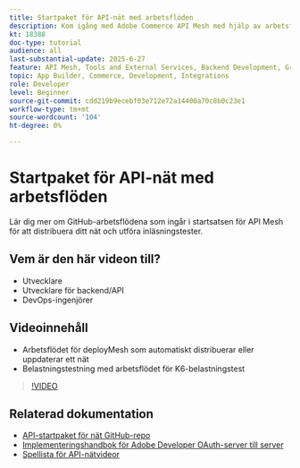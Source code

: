 ```yaml
---
title: Startpaket för API-nät med arbetsflöden
description: Kom igång med Adobe Commerce API Mesh med hjälp av arbetsflöden för att driftsätta ditt nät och ladda tester.
kt: 18388
doc-type: tutorial
audience: all
last-substantial-update: 2025-6-27
feature: API Mesh, Tools and External Services, Backend Development, GraphQL, Storefront
topic: App Builder, Commerce, Development, Integrations
role: Developer
level: Beginner
source-git-commit: cdd219b9ecebf03e712e72a14400a70c8b0c23e1
workflow-type: tm+mt
source-wordcount: '104'
ht-degree: 0%

---
```


# Startpaket för API-nät med arbetsflöden

Lär dig mer om GitHub-arbetsflödena som ingår i startsatsen för API Mesh för att distribuera ditt nät och utföra inläsningstester.

## Vem är den här videon till?

* Utvecklare
* Utvecklare för backend/API
* DevOps-ingenjörer

## Videoinnehåll

* Arbetsflödet för deployMesh som automatiskt distribuerar eller uppdaterar ett nät
* Belastningstestning med arbetsflödet för K6-belastningstest

>[!VIDEO](https://video.tv.adobe.com/v/3464528?learn=on&enablevpops&captions=swe)

## Relaterad dokumentation

* [API-startpaket för nät GitHub-repo](https://github.com/adobe-commerce/api-mesh-starter-kit)
* [Implementeringshandbok för Adobe Developer OAuth-server till server](https://developer.adobe.com/developer-console/docs/guides/authentication/ServerToServerAuthentication/implementation)
* [Spellista för API-nätvideor](https://experienceleague.adobe.com/sv/playlists/commerce-get-started-app-builder-and-api-mesh)
